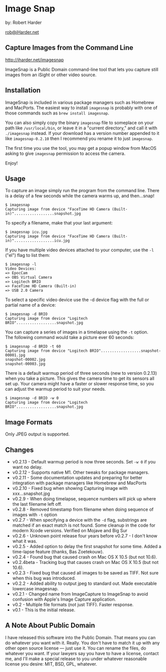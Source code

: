 # Image Snap

by: Robert Harder

rob@iHarder.net

## Capture Images from the Command Line

http://iharder.net/imagesnap

ImageSnap is a Public Domain command-line tool that lets you capture still
images from an iSight or other video source.

## Installation

ImageSnap is included in various package managers such as Homebrew and MacPorts.
The easiest way to install `imagesnap` is probably with one of those commands
such as `brew install imagesnap`. 

You can also simply copy the binary `imagesnap` file to someplace on 
your path like `/usr/local/bin`, or leave it in a "current directory," and 
call it with `./imagesnap` instead.  If your download has a version number
appended to it like `imagesnap-0.2.10` then I recommend you rename it
to just `imagesnap`.

The first time you use the tool, you may get a popup window from MacOS 
asking to give `imagesnap` permission to access the camera.

Enjoy!

## Usage
To capture an image simply run the program from the command line.
There is a delay of a few seconds while the camera warms up, and then...snap!

```
$ imagesnap
Capturing image from device "FaceTime HD Camera (Built-in)"..................snapshot.jpg
```

To specify a filename, make that your last argument:

```
$ imagesnap icu.jpg
Capturing image from device "FaceTime HD Camera (Built-in)"..................icu.jpg
```

If you have multiple video devices attached to your computer, use the `-l`
("el") flag to list them:

```
$ imagesnap -l
Video Devices:
=> EpocCam
=> OBS Virtual Camera
=> Logitech BRIO
=> FaceTime HD Camera (Built-in)
=> USB 2.0 Camera
```

To select a specific video device use the -d device flag with the full
or partial name of a device:

```
$ imagesnap -d BRIO
Capturing image from device "Logitech BRIO"..................snapshot.jpg
```

You can capture a series of images in a timelapse using the `-t` option.  
The following command would take a picture ever 60 seconds:

```
$ imagesnap -d BRIO -t 60
Capturing image from device "Logitech BRIO"..................snapshot-00001.jpg
snapshot-00002.jpg
snapshot-00003.jpg
```

There is a default warmup period of three seconds (new to version 0.2.13) when you take a picture.
This gives the camera time to get its sensors all set up.  Your camera might have a faster or slower
response time, so you can adjust the warmup period to suit your needs.

```
$ imagesnap -d BRIO -w 0
Capturing image from device "Logitech BRIO"..................snapshot.jpg
```


## Image Formats

Only JPEG output is supported. 

## Changes

* v0.2.13 - Default warmup period is now three seconds.  Set ```-w 0``` if you want no delay.
* v0.2.12 - Supports native M1.  Other tweaks for package managers.
* v0.2.11 - Some documentation updates and preparing for better integration with package managers like Homebrew and MacPorts
* v0.2.10 - Fixed bug when showing Capturing image with xxx...snapshot.jpg
* v0.2.9 - When doing timelapse, sequence numbers will pick up where the last filename left off.
* v0.2.8 - Removed timestamp from filename when doing sequence of images with `-t` option
* v0.2.7 - When specifying a device with the `-d` flag, substrings are matched if an exact match is not found.  Some cleanup in the code for modern Xcode versions.  Verified on Mojave and Big Sur
* v0.2.6 - Unknown point release four years before v0.2.7 - I don't know what it was. 
* v0.2.5 - Added option to delay the first snapshot for some time. Added a time-lapse feature (thanks, Bas Zoetekouw).
* v0.2.4 - Found bug that caused crash on Mac OS X 10.5 (but not 10.6).
* v0.2.4beta - Tracking bug that causes crash on Mac OS X 10.5 (but not 10.6).
* v0.2.3 - Fixed bug that caused all images to be saved as TIFF. Not sure when this bug was introduced.
* v0.2.2 - Added ability to output jpeg to standard out. Made executable lowercase imagesnap.
* v0.2.1 - Changed name from ImageCapture to ImageSnap to avoid confusion with Apple's Image Capture application.
* v0.2 - Multiple file formats (not just TIFF). Faster response.
* v0.1 - This is the initial release.

## A Note About Public Domain

I have released this software into the Public Domain. That means you can do
whatever you want with it. Really. You don't have to match it up with any other
open source license — just use it. You can rename the files, do whatever you
want. If your lawyers say you have to have a license, contact me, and I'll make
a special release to you under whatever reasonable license you desire: MIT, BSD,
GPL, whatever.
